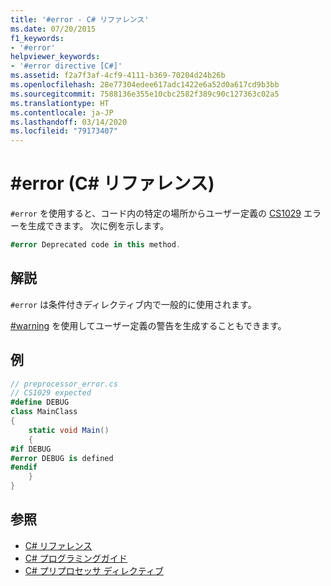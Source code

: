 ```yaml
---
title: '#error - C# リファレンス'
ms.date: 07/20/2015
f1_keywords:
- '#error'
helpviewer_keywords:
- '#error directive [C#]'
ms.assetid: f2a7f3af-4cf9-4111-b369-70204d24b26b
ms.openlocfilehash: 28e77304edee617adc1422e6a52d0a617cd9b3bb
ms.sourcegitcommit: 7588136e355e10cbc2582f389c90c127363c02a5
ms.translationtype: HT
ms.contentlocale: ja-JP
ms.lasthandoff: 03/14/2020
ms.locfileid: "79173407"
---
```

# <a name="error-c-reference"></a>#error (C# リファレンス)
`#error` を使用すると、コード内の特定の場所からユーザー定義の [CS1029](../compiler-messages/cs1029.md) エラーを生成できます。 次に例を示します。  
  
```csharp
#error Deprecated code in this method.  
```  
  
## <a name="remarks"></a>解説  
 `#error` は条件付きディレクティブ内で一般的に使用されます。  
  
 [#warning](./preprocessor-warning.md) を使用してユーザー定義の警告を生成することもできます。  
  
## <a name="example"></a>例  
  
```csharp
// preprocessor_error.cs  
// CS1029 expected  
#define DEBUG  
class MainClass
{  
    static void Main()
    {  
#if DEBUG  
#error DEBUG is defined  
#endif  
    }  
}  
```  
  
## <a name="see-also"></a>参照

- [C# リファレンス](../index.md)
- [C# プログラミングガイド](../../programming-guide/index.md)
- [C# プリプロセッサ ディレクティブ](./index.md)
